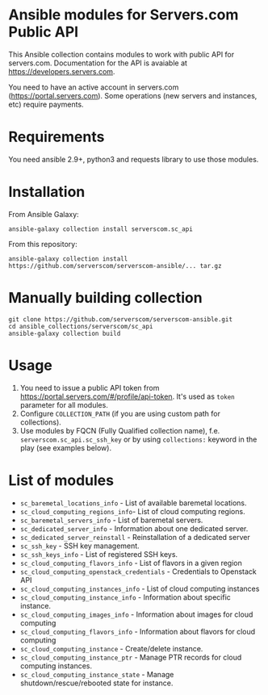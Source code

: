 Ansible modules for Servers.com Public API
==========================================

This Ansible collection contains modules to work with public API for servers.com. Documentation for the API is avaiable at https://developers.servers.com.

You need to have an active account in servers.com (https://portal.servers.com). Some operations (new servers and instances, etc) require payments.

Requirements
============
You need ansible 2.9+, python3 and requests library to use those modules.

Installation
============

From Ansible Galaxy:
```
ansible-galaxy collection install serverscom.sc_api
```

From this repository:
```
ansible-galaxy collection install https://github.com/serverscom/serverscom-ansible/... tar.gz
```

Manually building collection
============================

```
git clone https://github.com/serverscom/serverscom-ansible.git
cd ansible_collections/serverscom/sc_api
ansible-galaxy collection build
```


Usage
=====

1. You need to issue a public API token from https://portal.servers.com/#/profile/api-token. It's used as `token` parameter for all modules.
2. Configure `COLLECTION_PATH` (if you are using custom path for collections).
3. Use modules by FQCN (Fully Qualified collection name), f.e. `serverscom.sc_api.sc_ssh_key`
   or by using `collections:` keyword in the play (see examples below).

List of modules
===============

* `sc_baremetal_locations_info` - List of available baremetal locations.
* `sc_cloud_computing_regions_info`- List of cloud computing regions.
* `sc_baremetal_servers_info` - List of baremetal servers.
* `sc_dedicated_server_info` - Information about one dedicated server.
* `sc_dedicated_server_reinstall` - Reinstallation of a dedicated server
* `sc_ssh_key` - SSH key management.
* `sc_ssh_keys_info` - List of registered SSH keys.
* `sc_cloud_computing_flavors_info` - List of flavors in a given region
* `sc_cloud_computing_openstack_credentials` - Credentials to Openstack API
* `sc_cloud_computing_instances_info` - List of cloud computing instances
* `sc_cloud_computing_instance_info` - Information about specific instance.
* `sc_cloud_computing_images_info` - Information about images for cloud computing
* `sc_cloud_computing_flavors_info` - Information about flavors for cloud computing
* `sc_cloud_computing_instance` - Create/delete instance.
* `sc_cloud_computing_instance_ptr` - Manage PTR records for cloud computing instances.
* `sc_cloud_computing_instance_state` - Manage shutdown/rescue/rebooted state for instance.
